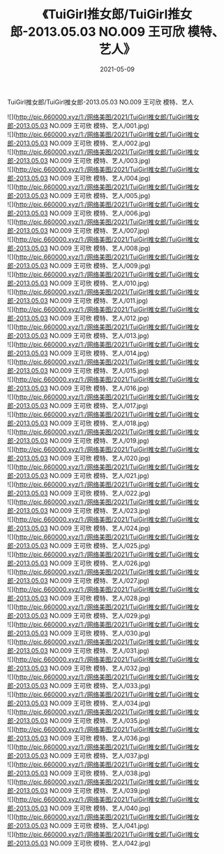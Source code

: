 ﻿---
layout: post
title:  《TuiGirl推女郎/TuiGirl推女郎-2013.05.03 NO.009 王可欣 模特、艺人》
date:   2021-05-09
img: http://pic.660000.xyz/1:/网络美图/2021/TuiGirl推女郎/TuiGirl推女郎-2013.05.03 NO.009 王可欣 模特、艺人/000.jpg
categories: [美女, 清纯, 唯美]
---

TuiGirl推女郎/TuiGirl推女郎-2013.05.03 NO.009 王可欣 模特、艺人

 ![](http://pic.660000.xyz/1:/网络美图/2021/TuiGirl推女郎/TuiGirl推女郎-2013.05.03 NO.009 王可欣 模特、艺人/001.jpg) <br>![](http://pic.660000.xyz/1:/网络美图/2021/TuiGirl推女郎/TuiGirl推女郎-2013.05.03 NO.009 王可欣 模特、艺人/002.jpg) <br>![](http://pic.660000.xyz/1:/网络美图/2021/TuiGirl推女郎/TuiGirl推女郎-2013.05.03 NO.009 王可欣 模特、艺人/003.jpg) <br>![](http://pic.660000.xyz/1:/网络美图/2021/TuiGirl推女郎/TuiGirl推女郎-2013.05.03 NO.009 王可欣 模特、艺人/004.jpg) <br>![](http://pic.660000.xyz/1:/网络美图/2021/TuiGirl推女郎/TuiGirl推女郎-2013.05.03 NO.009 王可欣 模特、艺人/005.jpg) <br>![](http://pic.660000.xyz/1:/网络美图/2021/TuiGirl推女郎/TuiGirl推女郎-2013.05.03 NO.009 王可欣 模特、艺人/006.jpg) <br>![](http://pic.660000.xyz/1:/网络美图/2021/TuiGirl推女郎/TuiGirl推女郎-2013.05.03 NO.009 王可欣 模特、艺人/007.jpg) <br>![](http://pic.660000.xyz/1:/网络美图/2021/TuiGirl推女郎/TuiGirl推女郎-2013.05.03 NO.009 王可欣 模特、艺人/008.jpg) <br>![](http://pic.660000.xyz/1:/网络美图/2021/TuiGirl推女郎/TuiGirl推女郎-2013.05.03 NO.009 王可欣 模特、艺人/009.jpg) <br>![](http://pic.660000.xyz/1:/网络美图/2021/TuiGirl推女郎/TuiGirl推女郎-2013.05.03 NO.009 王可欣 模特、艺人/010.jpg) <br>![](http://pic.660000.xyz/1:/网络美图/2021/TuiGirl推女郎/TuiGirl推女郎-2013.05.03 NO.009 王可欣 模特、艺人/011.jpg) <br>![](http://pic.660000.xyz/1:/网络美图/2021/TuiGirl推女郎/TuiGirl推女郎-2013.05.03 NO.009 王可欣 模特、艺人/012.jpg) <br>![](http://pic.660000.xyz/1:/网络美图/2021/TuiGirl推女郎/TuiGirl推女郎-2013.05.03 NO.009 王可欣 模特、艺人/013.jpg) <br>![](http://pic.660000.xyz/1:/网络美图/2021/TuiGirl推女郎/TuiGirl推女郎-2013.05.03 NO.009 王可欣 模特、艺人/014.jpg) <br>![](http://pic.660000.xyz/1:/网络美图/2021/TuiGirl推女郎/TuiGirl推女郎-2013.05.03 NO.009 王可欣 模特、艺人/015.jpg) <br>![](http://pic.660000.xyz/1:/网络美图/2021/TuiGirl推女郎/TuiGirl推女郎-2013.05.03 NO.009 王可欣 模特、艺人/016.jpg) <br>![](http://pic.660000.xyz/1:/网络美图/2021/TuiGirl推女郎/TuiGirl推女郎-2013.05.03 NO.009 王可欣 模特、艺人/017.jpg) <br>![](http://pic.660000.xyz/1:/网络美图/2021/TuiGirl推女郎/TuiGirl推女郎-2013.05.03 NO.009 王可欣 模特、艺人/018.jpg) <br>![](http://pic.660000.xyz/1:/网络美图/2021/TuiGirl推女郎/TuiGirl推女郎-2013.05.03 NO.009 王可欣 模特、艺人/019.jpg) <br>![](http://pic.660000.xyz/1:/网络美图/2021/TuiGirl推女郎/TuiGirl推女郎-2013.05.03 NO.009 王可欣 模特、艺人/020.jpg) <br>![](http://pic.660000.xyz/1:/网络美图/2021/TuiGirl推女郎/TuiGirl推女郎-2013.05.03 NO.009 王可欣 模特、艺人/021.jpg) <br>![](http://pic.660000.xyz/1:/网络美图/2021/TuiGirl推女郎/TuiGirl推女郎-2013.05.03 NO.009 王可欣 模特、艺人/022.jpg) <br>![](http://pic.660000.xyz/1:/网络美图/2021/TuiGirl推女郎/TuiGirl推女郎-2013.05.03 NO.009 王可欣 模特、艺人/023.jpg) <br>![](http://pic.660000.xyz/1:/网络美图/2021/TuiGirl推女郎/TuiGirl推女郎-2013.05.03 NO.009 王可欣 模特、艺人/024.jpg) <br>![](http://pic.660000.xyz/1:/网络美图/2021/TuiGirl推女郎/TuiGirl推女郎-2013.05.03 NO.009 王可欣 模特、艺人/025.jpg) <br>![](http://pic.660000.xyz/1:/网络美图/2021/TuiGirl推女郎/TuiGirl推女郎-2013.05.03 NO.009 王可欣 模特、艺人/026.jpg) <br>![](http://pic.660000.xyz/1:/网络美图/2021/TuiGirl推女郎/TuiGirl推女郎-2013.05.03 NO.009 王可欣 模特、艺人/027.jpg) <br>![](http://pic.660000.xyz/1:/网络美图/2021/TuiGirl推女郎/TuiGirl推女郎-2013.05.03 NO.009 王可欣 模特、艺人/028.jpg) <br>![](http://pic.660000.xyz/1:/网络美图/2021/TuiGirl推女郎/TuiGirl推女郎-2013.05.03 NO.009 王可欣 模特、艺人/029.jpg) <br>![](http://pic.660000.xyz/1:/网络美图/2021/TuiGirl推女郎/TuiGirl推女郎-2013.05.03 NO.009 王可欣 模特、艺人/030.jpg) <br>![](http://pic.660000.xyz/1:/网络美图/2021/TuiGirl推女郎/TuiGirl推女郎-2013.05.03 NO.009 王可欣 模特、艺人/031.jpg) <br>![](http://pic.660000.xyz/1:/网络美图/2021/TuiGirl推女郎/TuiGirl推女郎-2013.05.03 NO.009 王可欣 模特、艺人/032.jpg) <br>![](http://pic.660000.xyz/1:/网络美图/2021/TuiGirl推女郎/TuiGirl推女郎-2013.05.03 NO.009 王可欣 模特、艺人/033.jpg) <br>![](http://pic.660000.xyz/1:/网络美图/2021/TuiGirl推女郎/TuiGirl推女郎-2013.05.03 NO.009 王可欣 模特、艺人/034.jpg) <br>![](http://pic.660000.xyz/1:/网络美图/2021/TuiGirl推女郎/TuiGirl推女郎-2013.05.03 NO.009 王可欣 模特、艺人/035.jpg) <br>![](http://pic.660000.xyz/1:/网络美图/2021/TuiGirl推女郎/TuiGirl推女郎-2013.05.03 NO.009 王可欣 模特、艺人/036.jpg) <br>![](http://pic.660000.xyz/1:/网络美图/2021/TuiGirl推女郎/TuiGirl推女郎-2013.05.03 NO.009 王可欣 模特、艺人/037.jpg) <br>![](http://pic.660000.xyz/1:/网络美图/2021/TuiGirl推女郎/TuiGirl推女郎-2013.05.03 NO.009 王可欣 模特、艺人/038.jpg) <br>![](http://pic.660000.xyz/1:/网络美图/2021/TuiGirl推女郎/TuiGirl推女郎-2013.05.03 NO.009 王可欣 模特、艺人/039.jpg) <br>![](http://pic.660000.xyz/1:/网络美图/2021/TuiGirl推女郎/TuiGirl推女郎-2013.05.03 NO.009 王可欣 模特、艺人/040.jpg) <br>![](http://pic.660000.xyz/1:/网络美图/2021/TuiGirl推女郎/TuiGirl推女郎-2013.05.03 NO.009 王可欣 模特、艺人/041.jpg) <br>![](http://pic.660000.xyz/1:/网络美图/2021/TuiGirl推女郎/TuiGirl推女郎-2013.05.03 NO.009 王可欣 模特、艺人/042.jpg) <br>